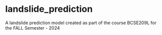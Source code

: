 # landslide_prediction
A landslide prediction model created as part of the course BCSE209L for the FALL Semester - 2024 
